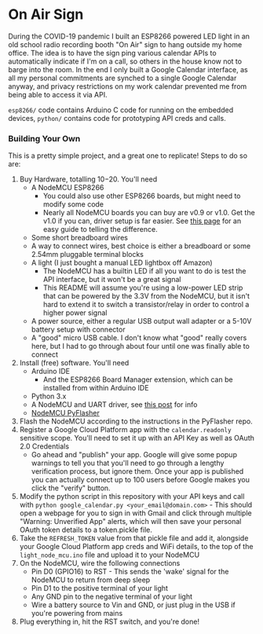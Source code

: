 # On Air Sign

During the COVID-19 pandemic I built an ESP8266 powered LED light in an old school radio recording booth "On Air" sign to hang outside my home office. The idea is to have the sign ping various calendar APIs to automatically indicate if I'm on a call, so others in the house know not to barge into the room. In the end I only built a Google Calendar interface, as all my personal commitments are synched to a single Google Calendar anyway, and privacy restrictions on my work calendar prevented me from being able to access it via API.

`esp8266/` code contains Arduino C code for running on the embedded devices, `python/` contains code for prototyping API creds and calls.

### Building Your Own

This is a pretty simple project, and a great one to replicate! Steps to do so are:

1. Buy Hardware, totalling $10-$20. You'll need
   - A NodeMCU ESP8266
     - You could also use other ESP8266 boards, but might need to modify some code
     - Nearly all NodeMCU boards you can buy are v0.9 or v1.0. Get the v1.0 if you can, driver setup is far easier. See [this page](https://cityos-air.readme.io/docs/1-mac-os-usb-drivers-for-nodemcu) for an easy guide to telling the difference.
   - Some short breadboard wires
   - A way to connect wires, best choice is either a breadboard or some 2.54mm pluggable terminal blocks
   - A light (I just bought a manual LED lightbox off Amazon)
     - The NodeMCU has a builtin LED if all you want to do is test the API interface, but it won't be a great signal
     - This README will assume you're using a low-power LED strip that can be powered by the 3.3V from the NodeMCU, but it isn't hard to extend it to switch a transistor/relay in order to control a higher power signal
   - A power source, either a regular USB output wall adapter or a 5-10V battery setup with connector
   - A "good" micro USB cable. I don't know what "good" really covers here, but I had to go through about four until one was finally able to connect
2. Install (free) software. You'll need
   - Arduino IDE
     - And the ESP8266 Board Manager extension, which can be installed from within Arduino IDE
   - Python 3.x
   - A NodeMCU and UART driver, see [this post](https://cityos-air.readme.io/docs/1-mac-os-usb-drivers-for-nodemcu) for info
   - [NodeMCU PyFlasher](https://github.com/marcelstoer/nodemcu-pyflasher/releases)
3. Flash the NodeMCU according to the instructions in the PyFlasher repo.
3. Register a Google Cloud Platform app with the `calendar.readonly` sensitive scope. You'll need to set it up with an API Key as well as OAuth 2.0 Credentials
   - Go ahead and "publish" your app. Google will give some popup warnings to tell you that you'll need to go through a lengthy verification process, but ignore them. Once your app is published you can actually connect up to 100 users before Google makes you click the "verify" button.
4. Modify the python script in this repository with your API keys and call with `python google_calendar.py <your_email@domain.com>` - This should open a webpage for you to sign in with Gmail and click through multiple "Warning: Unverified App" alerts, which will then save your personal OAuth token details to a token.pickle file.
5. Take the `REFRESH_TOKEN` value from that pickle file and add it, alongside your Google Cloud Platform app creds and WiFi details, to the top of the `light_node_mcu.ino` file and upload it to your NodeMCU
6. On the NodeMCU, wire the following connections
   - Pin D0 (GPIO16) to RST - This sends the 'wake' signal for the NodeMCU to return from deep sleep
   - Pin D1 to the positive terminal of your light
   - Any GND pin to the negative terminal of your light
   - Wire a battery source to Vin and GND, or just plug in the USB if you're powering from mains
7. Plug everything in, hit the RST switch, and you're done!
